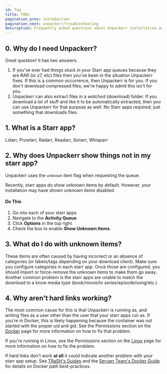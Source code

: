 ```yaml
---
id: faq
title: FAQs
pagination_prev: introduction
pagination_next: unpackerr/troubleshooting
description: Frequently asked questions about Unpackerr installation and troubleshooting.
---
```


## 0. Why do I need Unpackerr?

Great question! It has two answers.

1. If you've ever had things stuck in your Starr app queues because they are RAR (or z7, etc)
   files then you've been in the situation Unpackerr fixes. If this is a common occurrence, then
   Unpackerr is for you. If you don't download compressed files, we're happy to admit this isn't
   for you.
1. Unpackerr can also extract files in a _watched_ (download) folder. If you download a lot of
   stuff and like it to be automatically extracted, then you can use Unpackerr for that purpose
   as well. No Starr apps required; just something that downloads files.

## 1. What is a Starr app?

Lidarr, Prowlarr, Radarr, Readarr, Sonarr, Whisparr

## 2. Why does Unpackerr show things not in my starr app?

Unpackerr uses the `unknown` item flag when requesting the queue.

Recently, starr apps do show unknown items by default. However,
your installation may have shown unknown items disabled.

#### Do This

1. Go into each of your starr apps
1. Navigate to the **Activity Queue**
1. Click **Options** in the top right
1. Check the box to enable **Show Unknown Items**.

## 3. What do I do with unknown items?

These items are often caused by having incorrect or an absence of
categories (or labels/tags depending on your download client).
Make sure you configure categories in each starr app. Once those
are configured, you should import or force-remove the unknown
items to make them go away. Another common problem is the starr
apps are unable to match the download to a know media type
(book/movie/tv series/episode/song/etc.)

## 4. Why aren't hard links working?

The most common cause for this is that Unpackerr is running as,
and writing files as a user other than the user that your starr
apps run as. If you're in Docker, this is likely happening
because the container was not started with the proper uid and gid.
See the Permissions section on the [Docker](/docs/install/docker#permissions)
page for more information on how to fix that problem.

If you're running in Linux, see the Permissions section on the
[Linux](/docs/install/linux#permissions) page for more information
on how to fix the problem.

If hard links don't work **at all** it could indicate another problem
with your starr app setup. See [TRaSH's Guides](https://trash-guides.info/Hardlinks/Hardlinks-and-Instant-Moves/)
and the [Servarr Team's Docker Guide](https://wiki.servarr.com/docker-guide)
for details on Docker path best-practices.
